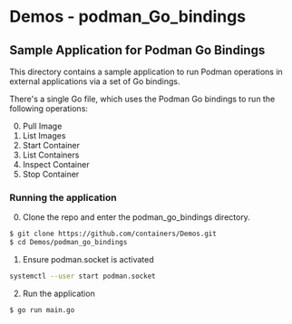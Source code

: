 # Demos - podman_Go_bindings

## Sample Application for Podman Go Bindings

This directory contains a sample application to run Podman operations in
external applications via a set of Go bindings.

There's a single Go file, which uses the Podman Go bindings to run the
following operations:

0. Pull Image
1. List Images
2. Start Container
3. List Containers
4. Inspect Container
5. Stop Container

### Running the application

0. Clone the repo and enter the podman_go_bindings directory.
```bash
$ git clone https://github.com/containers/Demos.git
$ cd Demos/podman_go_bindings
```

1. Ensure podman.socket is activated
```bash
systemctl --user start podman.socket
```

2. Run the application
```bash
$ go run main.go
```
